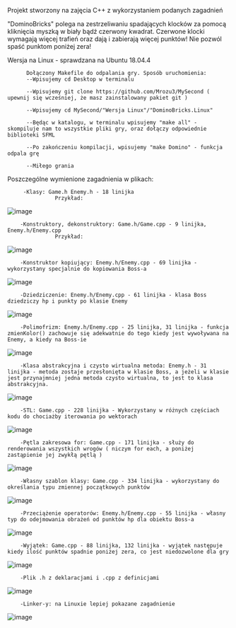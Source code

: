 Projekt stworzony na zajęcia C++ z wykorzystaniem podanych zagadnień

"DominoBricks" polega na zestrzeliwaniu spadających klocków za pomocą kliknięcia myszką w biały bądź czerwony kwadrat. Czerwone klocki wymagają więcej trafień oraz dają i zabierają więcej punktów! Nie pozwól spaść punktom poniżej zera! 

Wersja na Linux - sprawdzana na Ubuntu 18.04.4

          Dołączony Makefile do odpalania gry. Sposób uruchomienia:
          --Wpisujemy cd Desktop w terminalu
          
          --Wpisujemy git clone https://github.com/Mrozu3/MySecond ( upewnij się wcześniej, że masz zainstalowany pakiet git ) 
         
          --Wpisujemy cd MySecond/"Wersja Linux"/"DominoBricks.Linux"

          --Będąc w katalogu, w terminalu wpisujemy "make all" - skompiluje nam to wszystkie pliki gry, oraz dołączy odpowiednie biblioteki SFML

          --Po zakończeniu kompilacji, wpisujemy "make Domino" - funkcja odpala grę

          --Miłego grania
          
 
 Poszczególne wymienione zagadnienia w plikach:
 
         -Klasy: Game.h Enemy.h - 18 linijka
                   Przykład:                  
![image](https://user-images.githubusercontent.com/64261099/83948781-0b496280-a820-11ea-9fa9-84665e6846e9.png)

        -Konstruktory, dekonstruktory: Game.h/Game.cpp - 9 linijka, Enemy.h/Enemy.cpp
                   Przykład:
![image](https://user-images.githubusercontent.com/64261099/83949303-4600ca00-a823-11ea-814c-5c00de5be8e5.png)

        -Konstruktor kopiujący: Enemy.h/Enemy.cpp - 69 linijka - wykorzystany specjalnie do kopiowania Boss-a
 ![image](https://user-images.githubusercontent.com/64261099/83949412-ea830c00-a823-11ea-98d9-13000ebb5cac.png)
 
        -Dziedziczenie: Enemy.h/Enemy.cpp - 61 linijka - klasa Boss dziedziczy hp i punkty po klasie Enemy
 ![image](https://user-images.githubusercontent.com/64261099/83949496-6d0bcb80-a824-11ea-8f7a-481fb9aa087d.png)
 
        -Polimofrizm: Enemy.h/Enemy.cpp - 25 linijka, 31 linijka - funkcja zmienKolor() zachowuje się adekwatnie do tego kiedy jest wywoływana na Enemy, a kiedy na Boss-ie
![image](https://user-images.githubusercontent.com/64261099/83949575-f4f1d580-a824-11ea-85c2-f800cdcdd53f.png)

        -Klasa abstrakcyjna i czysto wirtualna metoda: Enemy.h - 31 linijka - metoda zostaje przesłonięta w klasie Boss, a jeżeli w klasie jest przynajmniej jedna metoda czysto wirtualna, to jest to klasa abstrakcyjna.
![image](https://user-images.githubusercontent.com/64261099/83949690-9aa54480-a825-11ea-985c-50783a4ecabb.png)
        
        -STL: Game.cpp - 228 linijka - Wykorzystany w różnych częściach kodu do chociażby iterowania po wektorach
![image](https://user-images.githubusercontent.com/64261099/83950192-1bb20b00-a829-11ea-953a-3135b157ea0b.png)

        -Pętla zakresowa for: Game.cpp - 171 linijka - służy do renderowania wszystkich wrogów ( niczym for each, a poniżej zastąpienie jej zwykłą pętlą ) 
![image](https://user-images.githubusercontent.com/64261099/83949825-31720100-a826-11ea-9650-7c2c2b33f3c9.png)
        
        -Własny szablon klasy: Game.cpp - 334 linijka - wykorzystany do określania typu zmiennej początkowych punktów
![image](https://user-images.githubusercontent.com/64261099/83949881-9f1e2d00-a826-11ea-9baf-6d2ff922788b.png)

        -Przeciążenie operatorów: Enemy.h/Enemy.cpp - 55 linijka - własny typ do odejmowania obrażeń od punktów hp dla obiektu Boss-a
![image](https://user-images.githubusercontent.com/64261099/83949927-16ec5780-a827-11ea-99b8-a0be30e2dc24.png)

        -Wyjątek: Game.cpp - 88 linijka, 132 linijka - wyjątek następuje kiedy ilość punktów spadnie poniżej zera, co jest niedozwolone dla gry
![image](https://user-images.githubusercontent.com/64261099/83950012-d7723b00-a827-11ea-9b75-59d07d3217dd.png)

        -Plik .h z deklaracjami i .cpp z definicjami
![image](https://user-images.githubusercontent.com/64261099/83950064-3d5ec280-a828-11ea-851a-e5e4e3978d02.png)

        -Linker-y: na Linuxie lepiej pokazane zagadnienie
![image](https://user-images.githubusercontent.com/64261099/83950146-b231fc80-a828-11ea-9899-dd177f947741.png)



